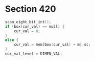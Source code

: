 # Section 420

```c << Fetch a box dimension >>=
scan_eight_bit_int();
if (box(cur_val) == null) {
    cur_val = 0;
}
else {
    cur_val = mem[box(cur_val) + m].sc;
}
cur_val_level = DIMEN_VAL;
```
